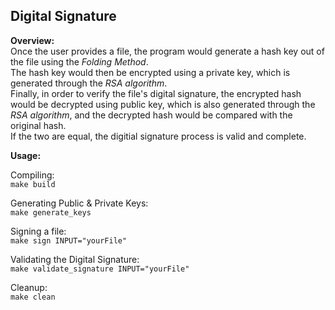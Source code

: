 ## Digital Signature
**Overview:**  
Once the user provides a file, the program would generate a hash key out of the file using the *Folding Method*.  
The hash key would then be encrypted using a private key, which is generated through the *RSA algorithm*.  
Finally, in order to verify the file's digital signature, the encrypted hash would be decrypted using public key, which is also generated through the *RSA algorithm*, and the decrypted hash would be compared with the original hash.  
If the two are equal, the digitial signature process is valid and complete.  

**Usage:**  

Compiling:  
`make build`  
  
Generating Public & Private Keys:  
`make generate_keys`  
  
Signing a file:  
`make sign INPUT="yourFile"`  
  
Validating the Digital Signature:  
`make validate_signature INPUT="yourFile"`  
  
Cleanup:  
`make clean`  